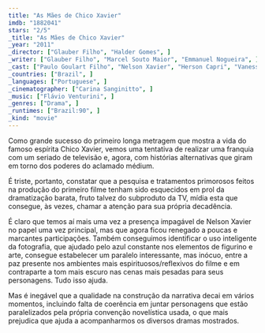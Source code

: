 ```yaml
---
title: "As Mães de Chico Xavier"
imdb: "1882041"
stars: "2/5"
_title: "As Mães de Chico Xavier"
_year: "2011"
_director: ["Glauber Filho", "Halder Gomes", ]
_writer: ["Glauber Filho", "Marcel Souto Maior", "Emmanuel Nogueira", ]
_cast: ["Paulo Goulart Filho", "Nelson Xavier", "Herson Capri", "Vanessa Gerbelli", "Tainá Müller", "Vya Negromonte", "Caio Blat", "Gustavo Falcão", "Joelson Medeiros", ]
_countries: ["Brazil", ]
_languages: ["Portuguese", ]
_cinematographer: ["Carina Sanginitto", ]
_music: ["Flávio Venturini", ]
_genres: ["Drama", ]
_runtimes: ["Brazil:90", ]
_kind: "movie"
---
```

Como grande sucesso do primeiro longa metragem que mostra a vida do famoso espírita Chico Xavier, vemos uma tentativa de realizar uma franquia com um seriado de televisão e, agora, com histórias alternativas que giram em torno dos poderes do aclamado médium.

É triste, portanto, constatar que a pesquisa e tratamentos primorosos feitos na produção do primeiro filme tenham sido esquecidos em prol da dramatização barata, fruto talvez do subproduto da TV, mídia esta que consegue, às vezes, chamar a atenção para sua própria decadência.

É claro que temos aí mais uma vez a presença impagável de Nelson Xavier no papel uma vez principal, mas que agora ficou renegado a poucas e marcantes participações. Também conseguimos identificar o uso inteligente da fotografia, que ajudado pelo azul constante nos elementos de figurino e arte, consegue estabelecer um paralelo interessante, mas inócuo, entre a paz presente nos ambientes mais espirituosos/reflexivos do filme e em contraparte a tom mais escuro nas cenas mais pesadas para seus personagens. Tudo isso ajuda.

Mas é inegável que a qualidade na construção da narrativa decai em vários momentos, incluindo falta de coerência em juntar personagens que estão paralelizados pela própria convenção novelística usada, o que mais prejudica que ajuda a acompanharmos os diversos dramas mostrados.

